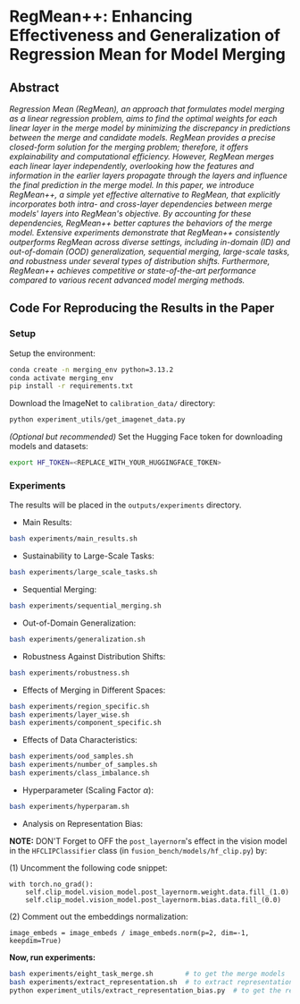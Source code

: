 # RegMean++: Enhancing Effectiveness and Generalization of Regression Mean for Model Merging

## Abstract

*Regression Mean (RegMean), an approach that formulates model merging as a linear regression problem, aims to find the optimal weights for each linear layer in the merge model by minimizing the discrepancy in predictions between the merge and candidate models. RegMean provides a precise closed-form solution for the merging problem; therefore, it offers explainability and computational efficiency. However, RegMean merges each linear layer independently, overlooking how the features and information in the earlier layers propagate through the layers and influence the final prediction in the merge model. In this paper, we introduce RegMean++, a simple yet effective alternative to RegMean, that explicitly incorporates both intra- and cross-layer dependencies between merge models' layers into RegMean's objective. By accounting for these dependencies, RegMean++ better captures the behaviors of the merge model. Extensive experiments demonstrate that RegMean++ consistently outperforms RegMean across diverse settings, including in-domain (ID) and out-of-domain (OOD) generalization, sequential merging, large-scale tasks, and robustness under several types of distribution shifts. Furthermore, RegMean++ achieves competitive or state-of-the-art performance compared to various recent advanced model merging methods.*

## Code For Reproducing the Results in the Paper

### Setup

Setup the environment:
```bash
conda create -n merging_env python=3.13.2
conda activate merging_env
pip install -r requirements.txt
```

Download the ImageNet to `calibration_data/` directory:
```bash
python experiment_utils/get_imagenet_data.py
```

*(Optional but recommended)* Set the Hugging Face token for downloading models and datasets:
```bash
export HF_TOKEN=<REPLACE_WITH_YOUR_HUGGINGFACE_TOKEN>
```


### Experiments

The results will be placed in the `outputs/experiments` directory.

- Main Results:
```bash
bash experiments/main_results.sh
```

- Sustainability to Large-Scale Tasks:
```bash
bash experiments/large_scale_tasks.sh
```

- Sequential Merging: 
```bash
bash experiments/sequential_merging.sh
```

- Out-of-Domain Generalization: 
```bash
bash experiments/generalization.sh
```

- Robustness Against Distribution Shifts:
```bash
bash experiments/robustness.sh
```

- Effects of Merging in Different Spaces:
```bash
bash experiments/region_specific.sh
bash experiments/layer_wise.sh
bash experiments/component_specific.sh
```

- Effects of Data Characteristics:
```bash
bash experiments/ood_samples.sh
bash experiments/number_of_samples.sh
bash experiments/class_imbalance.sh
```

- Hyperparameter (Scaling Factor $\alpha$):
```bash
bash experiments/hyperparam.sh
```

- Analysis on Representation Bias:

**NOTE:** DON'T Forget to OFF the `post_layernorm`'s effect in the vision model in the `HFCLIPClassifier` class (in `fusion_bench/models/hf_clip.py`) by:

(1) Uncomment the following code snippet:

    with torch.no_grad():
        self.clip_model.vision_model.post_layernorm.weight.data.fill_(1.0)
        self.clip_model.vision_model.post_layernorm.bias.data.fill_(0.0)

(2) Comment out the embeddings normalization:

    image_embeds = image_embeds / image_embeds.norm(p=2, dim=-1, keepdim=True)


**Now, run experiments:**
```bash
bash experiments/eight_task_merge.sh        # to get the merge models
bash experiments/extract_representation.sh  # to extract representations
python experiment_utils/extract_representation_bias.py  # to get the representation bias
```

